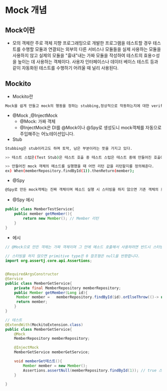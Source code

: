 # Mock 개념

## Mock이란

- 모의 객체란 주로 객체 지향 프로그래밍으로 개발한 프로그램을 테스트할 경우 테스트를 수행할 모듈과 연결되는 외부의 다른 서비스나 모듈들을 실제 사용하는 모듈을 사용하지 않고 실제의 모듈을 "흉내"내는 가짜 모듈을 작성하여 테스트의 효용ㅇ성을 높이는 데 사용하는 객체이다. 사용자 인터페이스나 데이터 베이스 테스트 등과 같이 자동화된 테스트를 수행하기 어려울 때 널리 사용된다.


## Mockito 

- Mockito란
```bash
Mock을 쉽게 만들고 mock의 행동을 정하는 stubbing,정상적으로 작동하는지에 대한 verify등 다양한 기능을 제공해주는 프레임워크
```

- @Mock ,@InjectMock
    - @Mock: 가짜 객체
    - @InjectMock은 DI를 @Mock이나 @Spy로 생성도니 mock객체를 자동으로 주입해주는 어노테이션입니다.
- Stub
```bash
Stubbing은 stub이라고도 하며 토막, 남은 부분이라는 뜻을 가지고 있다.

>> 테스트 스텁은(Test Stub)은 테스트 호출 중 테스트 스텁은 테스트 중에 만들어진 호출에 대해 미리 준비된 답변을 제공하는 것이다.

>> 만들어진 mock 객체의 메소드를 실행했을 때 어떤 리턴 값을 리턴할지를 정의해준다.
ex) When(memberRepository.findById(1)).thenReturn(member);
```

- @Spy 
```bash
@Spy로 만든 mock객체는 진짜 객체이며 메소드 실행 시 스터빙을 하지 않으면 기존 객체의 로직을 실행한 값을, 스터빙을 한 경우엔 스터빙 값을 리턴합니다.
```
- @Spy 에시
```java
public class MemberTestService{
    public member getMember(){
        return new Member(); // Member 리턴
    }
}

```


- 에시
```java
// @Mock으로 만든 객체는 가짜 객체이며 그 안에 메소드 호출해서 사용하려면 반드시 스터빙을 해야한다.

// 스터빙을 하지 않으면 primitive type은 0 참조형은 null을 반환합니다.
import org.assertj.core.api.Assertions;


@RequiredArgsConstructor
@Service
public class MemberGetService{
    private final MemberRepository memberRepository;
    public Member getMember(Long id){
     Member member =   memberRepository.findById(id).orElseThrow(()-> new CustomError());
     return member;
    }
}

// 테스트
@ExtendWith(MockitoExtension.class)
public class MemberGetService{
    @Mock
    MemberRepository memberRepository;

    @InjectMock
    MemberGetService memberGetService;

    void memberGet테스트(){
        Member member = new Member();
        Assertions.assertNull(memberRepository.findById(1)); // true 스터빙을 하지 않아 널값이 나온다.
    }

}


```
